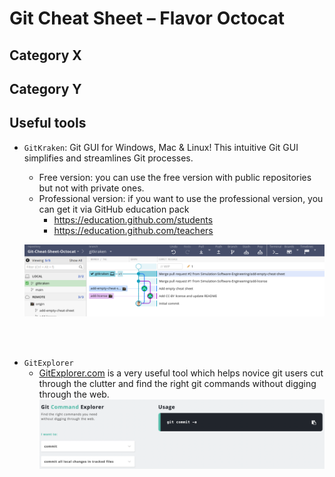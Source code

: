 # Git Cheat Sheet – Flavor Octocat

## Category X

## Category Y

## Useful tools

- `GitKraken`:
  Git GUI for Windows, Mac & Linux! This intuitive Git GUI simplifies and streamlines Git processes.

  - Free version: 
    you can use the free version with public repositories but not with private ones.
  - Professional version:
    if you want to use the professional version, you can get it via GitHub education pack
    - https://education.github.com/students
    - https://education.github.com/teachers
    
  ![](images/gitkraken.png)

<br/><br/>

- `GitExplorer`
  - [GitExplorer.com](https://GitExplorer.com) is a very useful tool which helps novice git users cut through the clutter and find the right git commands without digging through the web.
  ![](images/gitexplorer.png)

